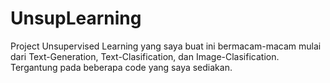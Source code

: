 # UnsupLearning

Project Unsupervised Learning yang saya buat ini bermacam-macam mulai dari Text-Generation, Text-Clasification, dan Image-Clasification.
Tergantung pada beberapa code yang saya sediakan.
